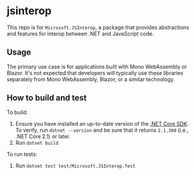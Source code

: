 # jsinterop

This repo is for `Microsoft.JSInterop`, a package that provides abstractions and features for interop between .NET and JavaScript code.

## Usage

The primary use case is for applications built with Mono WebAssembly or Blazor. It's not expected that developers will typically use these libraries separately from Mono WebAssembly, Blazor, or a similar technology.

## How to build and test

To build:

1. Ensure you have installed an up-to-date version of the [.NET Core SDK](https://www.microsoft.com/net/download). To verify, run `dotnet --version` and be sure that it returns `2.1.300` (i.e., .NET Core 2.1) or later.
2. Run `dotnet build`

To run tests:

1. Run `dotnet test test/Microsoft.JSInterop.Test`
